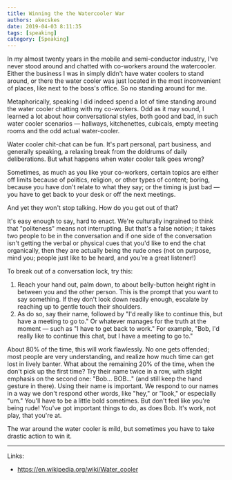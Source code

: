 ```yaml
---
title: Winning the the Watercooler War
authors: akecskes
date: 2019-04-03 8:11:35
tags: [speaking]
category: [Speaking]
---
```


<p>In my almost twenty years in the mobile and semi-conductor industry, I've never stood around and chatted with co-workers around the watercooler. Either the business I was in simply didn't have water coolers to stand around, or there the water cooler was just located in the most inconvenient of places, like next to the boss's office. So no standing around for me.</p>
<p>Metaphorically, speaking I did indeed spend a lot of time standing around the water cooler chatting with my co-workers. Odd as it may sound, I learned a lot about how conversational styles, both good and bad, in such water cooler scenarios &mdash; hallways, kitchenettes, cubicals, empty meeting rooms and the odd actual water-cooler.</p>
<p>Water cooler chit-chat can be fun. It's part personal, part business, and generally speaking, a relaxing break from the doldrums of daily deliberations. But what happens when water cooler talk goes wrong?</p>


<!--truncate-->


<p>Sometimes, as much as you like your co-workers, certain topics are either off limits because of politics, religion, or other types of content; boring, because you have don't relate to what they say; or the timing is just bad &mdash; you have to get back to your desk or off the next meetings.</p>
<p>And yet they won't stop talking. How do you get out of that?</p>
<p>It's easy enough to say, hard to enact. We're culturally ingrained to think that "politeness" means not interrupting. But that's a false notion; it takes two people to be in the conversation and if one side of the conversation isn't getting the verbal or physical cues that you'd like to end the chat organically, then they are actually being the rude ones (not on purpose, mind you; people just like to be heard, and you're a great listener!)</p>
<p>To break out of a conversation lock, try this:</p>
<ol>
<li>Reach your hand out, palm down, to about belly-button height right in between you and the other person. This is the prompt that you want to say something. If they don't look down readily enough, escalate by reaching up to gentle touch their shoulders.</li>
<li>As do so, say their name, followed by "I'd really like to continue this, but have a meeting to go to." Or whatever manages for the truth at the moment &mdash; such as "I have to get back to work." For example, "Bob, I'd really like to continue this chat, but I have a meeting to go to."</li>
</ol>
<p>About 80% of the time, this will work flawlessly. No one gets offended; most people are very understanding, and realize how much time can get lost in lively banter. What about the remaining 20% of the time, when the don't pick up the first time? Try their name twice in a row, with slight emphasis on the second one: "Bob... BOB..." (and still keep the hand gesture in there). Using their name is important. We respond to our names in a way we don't respond other words, like "hey," or "look," or especially "um." You'll have to be a little bold sometimes. But don't feel like you're being rude! You've got important things to do, as does Bob. It's work, not play, that you're at.</p>
<p>The war around the water cooler is mild, but sometimes you have to take drastic action to win it.</p>
<hr />
<p>Links:</p>
<ul>
<li><a href="https://en.wikipedia.org/wiki/Water_cooler">https://en.wikipedia.org/wiki/Water_cooler</a></li>
</ul>